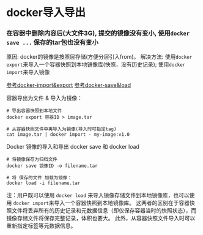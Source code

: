 # docker导入导出
### 在容器中删除内容后(大文件3G), 提交的镜像没有变小, 使用`docker save ...` 保存的tar包也没有变小
原因: docker的镜像是按照层存储(方便分层引入from)。
解决方法:  使用`docker export`来导入一个容器快照到本地镜像库(快照，没有历史记录); 使用`docker import`来导入镜像

[参考docker-import&export](https://yeasy.gitbook.io/docker_practice/container/import_export)
[参考docker-save&load](https://yeasy.gitbook.io/docker_practice/image/other)

容器导出为文件 & 导入为镜像：
```
# 导出容器快照到本地文件
docker export 容器ID > image.tar

# 从容器快照文件中再导入为镜像(导入时可指定tag)
cat image.tar | docker import - my-image:v1.0
```

Docker 镜像的导入和导出 docker save 和 docker load
```
# 将镜像保存为归档文件
docker save 镜像ID -o filename.tar

# 将 保存的文件 加载为镜像：
docker load -i filename.tar
```

注：用户既可以使用 `docker load` 来导入镜像存储文件到本地镜像库，也可以使用 `docker import`来导入一个容器快照到本地镜像库。
这两者的区别在于容器快照文件将丢弃所有的历史记录和元数据信息（即仅保存容器当时的快照状态），而镜像存储文件将保存完整记录，体积也要大。
此外，从容器快照文件导入时可以重新指定标签等元数据信息。
